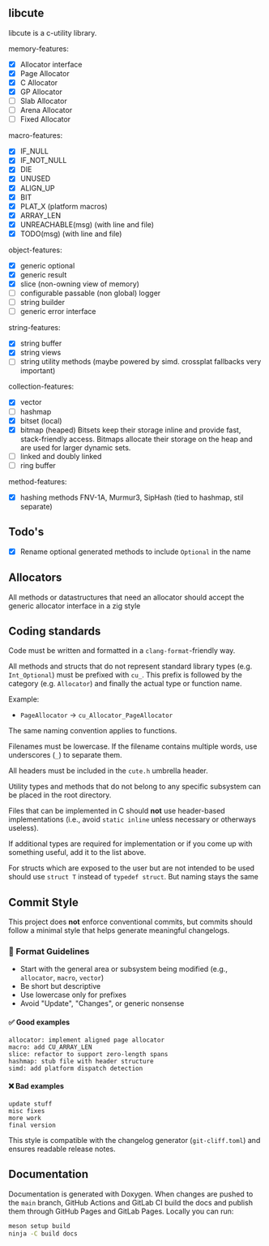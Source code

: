 ## libcute

libcute is a c-utility library.

memory-features:

- [x] Allocator interface
- [x] Page Allocator
- [x] C Allocator
- [x] GP Allocator
- [ ] Slab Allocator
- [ ] Arena Allocator
- [ ] Fixed Allocator

macro-features:

- [x] IF_NULL
- [x] IF_NOT_NULL
- [x] DIE
- [x] UNUSED
- [x] ALIGN_UP
- [x] BIT
- [x] PLAT_X (platform macros)
- [x] ARRAY_LEN
- [x] UNREACHABLE(msg) (with line and file)
- [x] TODO(msg) (with line and file)

object-features:

- [x] generic optional
- [x] generic result
- [x] slice (non-owning view of memory)
- [ ] configurable passable (non global) logger
- [ ] string builder
- [ ] generic error interface

string-features:

- [x] string buffer
- [x] string views
- [ ] string utility methods (maybe powered by simd. crossplat fallbacks very important)

collection-features:

- [x] vector
- [ ] hashmap
- [x] bitset (local)
- [x] bitmap (heaped)
      Bitsets keep their storage inline and provide fast, stack-friendly access.
      Bitmaps allocate their storage on the heap and are used for larger dynamic sets.
- [ ] linked and doubly linked
- [ ] ring buffer

method-features:

- [x] hashing methods FNV-1A, Murmur3, SipHash (tied to hashmap, stil separate)

## Todo's

- [x] Rename optional generated methods to include `Optional` in the name

## Allocators

All methods or datastructures that need an allocator should accept the generic allocator interface in a zig style

## Coding standards

Code must be written and formatted in a `clang-format`-friendly way.

All methods and structs that do not represent standard library types (e.g. `Int_Optional`) must be prefixed with `cu_`. This prefix is followed by the category (e.g. `Allocator`) and finally the actual type or function name.

Example:

- `PageAllocator` → `cu_Allocator_PageAllocator`

The same naming convention applies to functions.

Filenames must be lowercase. If the filename contains multiple words, use underscores (`_`) to separate them.

All headers must be included in the `cute.h` umbrella header.

Utility types and methods that do not belong to any specific subsystem can be placed in the root directory.

Files that can be implemented in C should **not** use header-based implementations (i.e., avoid `static inline` unless necessary or otherways useless).

If additional types are required for implementation or if you come up with something useful, add it to the list above.

For structs which are exposed to the user but are not intended to be used should use `struct T` instead of `typedef struct`. But naming stays the same

## Commit Style

This project does **not** enforce conventional commits, but commits should follow a minimal style that helps generate meaningful changelogs.

### 🧱 Format Guidelines

- Start with the general area or subsystem being modified (e.g., `allocator`, `macro`, `vector`)
- Be short but descriptive
- Use lowercase only for prefixes
- Avoid "Update", "Changes", or generic nonsense

#### ✅ Good examples

```
allocator: implement aligned page allocator
macro: add CU_ARRAY_LEN
slice: refactor to support zero-length spans
hashmap: stub file with header structure
simd: add platform dispatch detection
```

#### ❌ Bad examples

```
update stuff
misc fixes
more work
final version
```

This style is compatible with the changelog generator (`git-cliff.toml`) and ensures readable release notes.

## Documentation

Documentation is generated with Doxygen. When changes are pushed to the `main`
branch, GitHub Actions and GitLab CI build the docs and publish them through
GitHub Pages and GitLab Pages. Locally you can run:

```sh
meson setup build
ninja -C build docs
```
